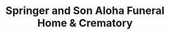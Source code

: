 ---
title: "Springer and Son Aloha Funeral Home & Crematory"
url: /aloha/springer-and-son-aloha-funeral-home-and-crematory/
shop: funeral directors
---
